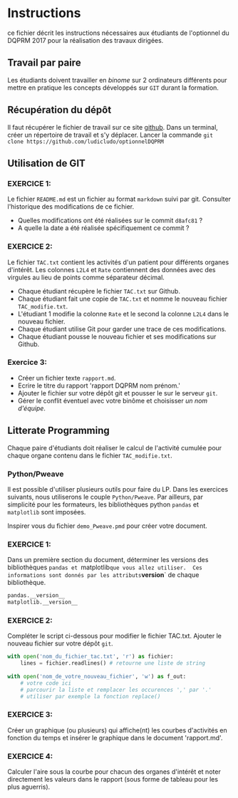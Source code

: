# Instructions
ce fichier décrit les instructions nécessaires aux étudiants de l'optionnel du DQPRM 2017 pour la réalisation des travaux dirigées.
## Travail par paire
Les étudiants doivent travailler en *binome* sur 2 ordinateurs différents pour mettre en pratique les concepts développés sur `GIT` durant la formation.
## Récupération du dépôt
Il faut récupérer le fichier de travail sur ce site [github](https://github.com/ludicludo/optionnelDQPRM).
Dans un terminal, créer un répertoire de travail et s'y déplacer. Lancer la commande `git clone https://github.com/ludicludo/optionnelDQPRM`
## Utilisation de GIT
### EXERCICE 1:
Le fichier `README.md` est un fichier au format `markdown` suivi par git.
Consulter l'historique des modifications de ce fichier.
- Quelles modifications ont été réalisées sur le commit `d8afc81` ?
- A quelle la date a été réalisée spécifiquement ce commit ?

### EXERCICE 2:
Le fichier `TAC.txt` contient les activités d'un patient pour différents organes d'intérêt. Les colonnes `L2L4` et `Rate` contiennent des données avec des virgules au lieu de points comme séparateur décimal. 

- Chaque étudiant récupère le fichier `TAC.txt` sur Github.
- Chaque étudiant fait une copie de `TAC.txt` et nomme le nouveau fichier `TAC_modifie.txt`.
- L'étudiant 1 modifie la colonne `Rate` et le second la colonne `L2L4` dans le nouveau fichier.
- Chaque étudiant utilise Git pour garder une trace de ces modifications.
- Chaque étudiant pousse le nouveau fichier et ses modifications sur Github.
### Exercice 3:
- Créer un fichier texte `rapport.md`.
- Ecrire le titre du rapport 'rapport DQPRM nom prénom.'
- Ajouter le fichier sur votre dépôt git et pousser le sur le serveur `git`.
- Gérer le conflit éventuel avec votre binôme et choisisser *un nom d'équipe*.

## Litterate Programming
Chaque paire d'étudiants doit réaliser le calcul de l'activité cumulée pour chaque organe contenu dans le fichier `TAC_modifie.txt`.
### Python/Pweave
Il est possible d'utiliser plusieurs outils pour faire du LP. Dans les exercices suivants, nous utiliserons le couple `Python/Pweave`. Par ailleurs, par simplicité pour les formateurs, les bibliothèques python `pandas` et `matplotlib` sont imposées.

Inspirer vous du fichier `demo_Pweave.pmd` pour créer votre document.
### EXERCICE 1:
Dans un première section du document, déterminer les versions des bibliothèques `pandas et `matplotlib` que vous allez utiliser. 
Ces informations sont donnés par les attributs `__version__` de chaque bibliothèque.

```python
pandas.__version__
matplotlib.__version__
```
	
### EXERCICE 2:
Compléter le script ci-dessous pour modifier le fichier TAC.txt. Ajouter le nouveau fichier sur votre dépôt `git`.
```python
with open('nom_du_fichier_tac.txt', 'r') as fichier:
    lines = fichier.readlines() # retourne une liste de string
	
with open('nom_de_votre_nouveau_fichier', 'w') as f_out:
	# votre code ici
	# parcourir la liste et remplacer les occurences ',' par '.'
	# utiliser par exemple la fonction replace() 
```		
### EXERCICE 3:
Créer un graphique (ou plusieurs) qui affiche(nt) les courbes d'activités en fonction du temps et insérer le graphique dans le document 'rapport.md'.
### EXERCICE 4:
Calculer l'aire sous la courbe pour chacun des organes d'intérêt et noter directement les valeurs dans le rapport (sous forme de tableau pour les plus aguerris).
